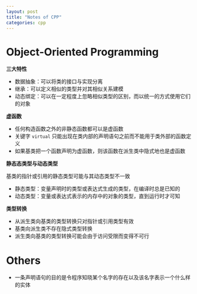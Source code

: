 ```yaml
---
layout: post
title: "Notes of CPP"
categories: cpp
---
```


# Object-Oriented Programming

**三大特性**

- 数据抽象：可以将类的接口与实现分离
- 继承：可以定义相似的类型并对其相似关系建模
- 动态绑定：可以在一定程度上忽略相似类型的区别，而以统一的方式使用它们的对象

**虚函数**

- 任何构造函数之外的非静态函数都可以是虚函数
- 关键字 `virtual` 只能出现在类内部的声明语句之前而不能用于类外部的函数定义
- 如果基类把一个函数声明为虚函数，则该函数在派生类中隐式地也是虚函数

**静态态类型与动态类型**

基类的指针或引用的静态类型可能与其动态类型不一致

- 静态类型：变量声明时的类型或表达式生成的类型，在编译时总是已知的
- 动态类型：变量或表达式表示的内存中的对象的类型，直到运行时才可知

**类型转换**

- 从派生类向基类的类型转换只对指针或引用类型有效
- 基类向派生类不存在隐式类型转换
- 派生类向基类的类型转换可能会由于访问受限而变得不可行

# Others
- 一条声明语句的目的是令程序知晓某个名字的存在以及该名字表示一个什么样的实体